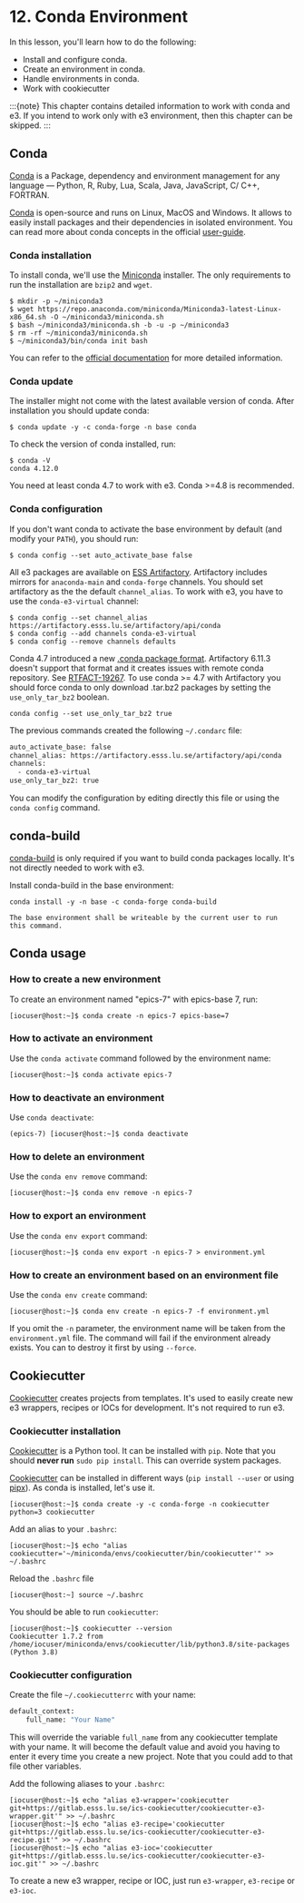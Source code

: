 # 12. Conda Environment

In this lesson, you'll learn how to do the following:

* Install and configure conda.
* Create an environment in conda.
* Handle environments in conda.
* Work with cookiecutter

:::{note}
This chapter contains detailed information to work with conda and e3.
If you intend to work only with e3 environment, then this chapter can be skipped.
:::

## Conda

[Conda] is a Package, dependency and environment management for any language —
Python, R, Ruby, Lua, Scala, Java, JavaScript, C/ C++, FORTRAN.

[Conda] is open-source and runs on Linux, MacOS and Windows. It allows to easily
install packages and their dependencies in isolated environment.  You can read
more about conda concepts in the official
[user-guide](https://conda.io/projects/conda/en/latest/user-guide/concepts.html).

### Conda installation

To install conda, we'll use the
[Miniconda](https://docs.conda.io/en/latest/miniconda.html) installer.  The only
requirements to run the installation are `bzip2` and `wget`.

```console
$ mkdir -p ~/miniconda3
$ wget https://repo.anaconda.com/miniconda/Miniconda3-latest-Linux-x86_64.sh -O ~/miniconda3/miniconda.sh
$ bash ~/miniconda3/miniconda.sh -b -u -p ~/miniconda3
$ rm -rf ~/miniconda3/miniconda.sh
$ ~/miniconda3/bin/conda init bash
```

You can refer to the [official
documentation](https://conda.io/projects/conda/en/latest/user-guide/install/index.html)
for more detailed information.

### Conda update

The installer might not come with the latest available version of conda. After
installation you should update conda:

```console
$ conda update -y -c conda-forge -n base conda
```

To check the version of conda installed, run:

```console
$ conda -V
conda 4.12.0
```

You need at least conda 4.7 to work with e3. Conda >=4.8 is recommended.

### Conda configuration

If you don't want conda to activate the base environment by default (and modify
your `PATH`), you should run:

```console
$ conda config --set auto_activate_base false
```

All e3 packages are available on [ESS
Artifactory](https://artifactory.esss.lu.se).  Artifactory includes mirrors for
`anaconda-main` and `conda-forge` channels. You should set artifactory as the
the default `channel_alias`.  To work with e3, you have to use the
`conda-e3-virtual` channel:

```console
$ conda config --set channel_alias https://artifactory.esss.lu.se/artifactory/api/conda
$ conda config --add channels conda-e3-virtual
$ conda config --remove channels defaults
```

Conda 4.7 introduced a new [.conda package
format](https://conda.io/projects/conda/en/latest/user-guide/concepts/packages.html#conda-file-format).
Artifactory 6.11.3 doesn't support that format and it creates issues with remote
conda repository. See
[RTFACT-19267](https://www.jfrog.com/jira/browse/RTFACT-19267). To use conda >=
4.7 with Artifactory you should force conda to only download .tar.bz2 packages
by setting the `use_only_tar_bz2` boolean.

```console
conda config --set use_only_tar_bz2 true
```

The previous commands created the following `~/.condarc` file:

```bash
auto_activate_base: false
channel_alias: https://artifactory.esss.lu.se/artifactory/api/conda
channels:
  - conda-e3-virtual
use_only_tar_bz2: true
```

You can modify the configuration by editing directly this file or using the
`conda config` command.

## conda-build

[conda-build] is only required if you want to build conda packages locally. It's
not directly needed to work with e3.

Install conda-build in the base environment:

```console
conda install -y -n base -c conda-forge conda-build
```

```{note}
The base environment shall be writeable by the current user to run this command.
```

## Conda usage

### How to create a new environment

To create an environment named "epics-7" with epics-base 7, run:

```console
[iocuser@host:~]$ conda create -n epics-7 epics-base=7
```

### How to activate an environment

Use the `conda activate` command followed by the environment name:

```console
[iocuser@host:~]$ conda activate epics-7
```

### How to deactivate an environment

Use `conda deactivate`:

```console
(epics-7) [iocuser@host:~]$ conda deactivate
```

### How to delete an environment

Use the `conda env remove` command:

```console
[iocuser@host:~]$ conda env remove -n epics-7
```

### How to export an environment

Use the `conda env export` command:

```console
[iocuser@host:~]$ conda env export -n epics-7 > environment.yml
```

### How to create an environment based on an environment file

Use the `conda env create` command:

```console
[iocuser@host:~]$ conda env create -n epics-7 -f environment.yml
```

If you omit the `-n` parameter, the environment name will be taken from the
`environment.yml` file.  The command will fail if the environment already
exists. You can to destroy it first by using `--force`.

## Cookiecutter

[Cookiecutter](https://cookiecutter.readthedocs.io) creates projects from
templates. It's used to easily create new e3 wrappers, recipes or IOCs for
development. It's not required to run e3.

### Cookiecutter installation

[Cookiecutter] is a Python tool. It can be installed with `pip`.  Note that you
should **never run** `sudo pip install`. This can override system packages.

[Cookiecutter] can be installed in different ways (`pip install --user` or using
[pipx](https://pipxproject.github.io/pipx/)).  As conda is installed, let's use
it.

```console
[iocuser@host:~]$ conda create -y -c conda-forge -n cookiecutter python=3 cookiecutter
```

Add an alias to your `.bashrc`:

```console
[iocuser@host:~]$ echo "alias cookiecutter='~/miniconda/envs/cookiecutter/bin/cookiecutter'" >> ~/.bashrc
```

Reload the `.bashrc` file

```console
[iocuser@host:~] source ~/.bashrc
```

You should be able to run `cookiecutter`:

```console
[iocuser@host:~]$ cookiecutter --version
Cookiecutter 1.7.2 from /home/iocuser/miniconda/envs/cookiecutter/lib/python3.8/site-packages (Python 3.8)
```

### Cookiecutter configuration

Create the file `~/.cookiecutterrc` with your name:

```bash
default_context:
    full_name: "Your Name"
```

This will override the variable `full_name` from any cookiecutter template with
your name.  It will become the default value and avoid you having to enter it
every time you create a new project.  Note that you could add to that file other
variables.

Add the following aliases to your `.bashrc`:

```console
[iocuser@host:~]$ echo "alias e3-wrapper='cookiecutter git+https://gitlab.esss.lu.se/ics-cookiecutter/cookiecutter-e3-wrapper.git'" >> ~/.bashrc
[iocuser@host:~]$ echo "alias e3-recipe='cookiecutter git+https://gitlab.esss.lu.se/ics-cookiecutter/cookiecutter-e3-recipe.git'" >> ~/.bashrc
[iocuser@host:~]$ echo "alias e3-ioc='cookiecutter git+https://gitlab.esss.lu.se/ics-cookiecutter/cookiecutter-e3-ioc.git'" >> ~/.bashrc
```

To create a new e3 wrapper, recipe or IOC, just run `e3-wrapper`, `e3-recipe` or
`e3-ioc`.

[conda]: https://docs.conda.io/en/latest/
[conda-build]: https://docs.conda.io/projects/conda-build/en/latest/index.html
[cookiecutter]: https://cookiecutter.readthedocs.io
